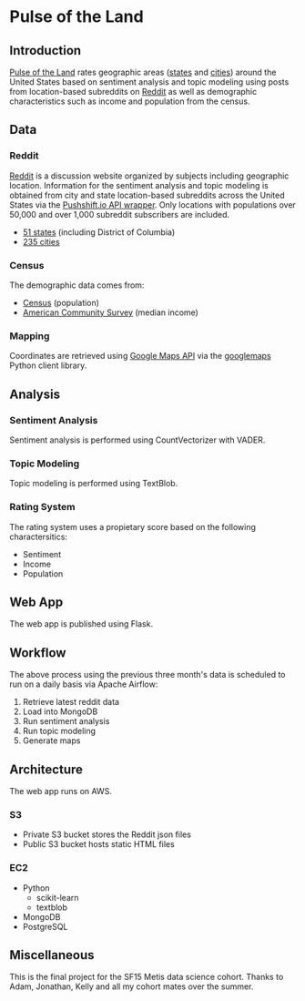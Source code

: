 # Pulse of the Land
## Introduction
[Pulse of the Land](https://www.pulseoftheland.com) rates geographic areas ([states](https://github.com/abalone23/pulseoftheland/blob/master/reference/state_subs.csv) and [cities](https://github.com/abalone23/pulseoftheland/blob/master/reference/city_subs.csv)) around the United States based on sentiment analysis and topic modeling using posts from location-based subreddits on [Reddit](https://www.reddit.com) as well as demographic characteristics such as income and population from the census.

## Data
### Reddit
[Reddit](https://www.reddit.com) is a discussion website organized by subjects including geographic location. Information for the sentiment analysis and topic modeling is obtained from city and state location-based subreddits across the United States via the [Pushshift.io API wrapper](https://github.com/dmarx/psaw). Only locations with populations over 50,000 and over 1,000 subreddit subscribers are included.

* [51 states](https://github.com/abalone23/pulseoftheland/blob/master/reference/state_subs.csv) (including District of Columbia)
* [235 cities](https://github.com/abalone23/pulseoftheland/blob/master/reference/city_subs.csv)

### Census
The demographic data comes from:
* [Census](https://www.census.gov/data/tables/time-series/demo/popest/2010s-total-cities-and-towns.html) (population)
* [American Community Survey](https://factfinder.census.gov/faces/nav/jsf/pages/download_center.xhtml) (median income)

### Mapping
Coordinates are retrieved using [Google Maps API](https://developers.google.com/maps/documentation) via the [googlemaps](https://github.com/googlemaps/google-maps-services-python) Python client library.

## Analysis
### Sentiment Analysis
Sentiment analysis is performed using CountVectorizer with VADER.

### Topic Modeling
Topic modeling is performed using TextBlob.

### Rating System
The rating system uses a propietary score based on the following charactersitics:
* Sentiment
* Income
* Population

## Web App
The web app is published using Flask.

## Workflow
The above process using the previous three month's data is scheduled to run on a daily basis via Apache Airflow:
1. Retrieve latest reddit data
2. Load into MongoDB
3. Run sentiment analysis
4. Run topic modeling
5. Generate maps

## Architecture
The web app runs on AWS.

### S3
* Private S3 bucket stores the Reddit json files
* Public S3 bucket hosts static HTML files

### EC2
* Python
    * scikit-learn
    * textblob
* MongoDB
* PostgreSQL

## Miscellaneous
This is the final project for the SF15 Metis data science cohort. Thanks to Adam, Jonathan, Kelly and all my cohort mates over the summer.